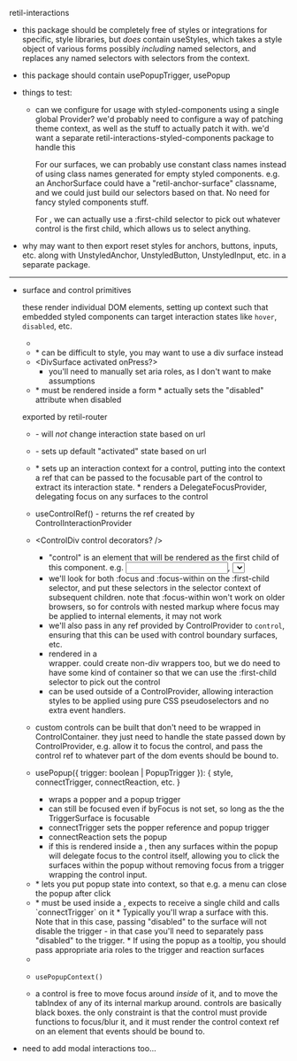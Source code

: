 retil-interactions

- this package should be completely free of styles or integrations for specific,
  style libraries, but *does* contain useStyles, which takes a style object of
  various forms possibly *including* named selectors, and replaces any named
  selectors with selectors from the context.

- this package should contain usePopupTrigger, usePopup

- things to test:
  * can we configure for usage with styled-components using a single global Provider?
    we'd probably need to configure a way of patching theme context, as well as the
    stuff to actually patch it with.
    we'd want a separate retil-interactions-styled-components package to handle this

    For our surfaces, we can probably use constant class names instead of using
    class names generated for empty styled components. e.g. an AnchorSurface
    could have a "retil-anchor-surface" classname, and  we could just build our
    selectors based on that. No need for fancy styled components stuff.

    For <ControlContainer>, we can actually use a :first-child selector to pick
    out whatever control is the first child, which allows us to select anything.

- why may want to then export reset styles for anchors, buttons, inputs, etc.
  along with UnstyledAnchor, UnstyledButton, UnstyledInput, etc. in a separate
  package.

---

- surface and control primitives

  these render individual DOM elements, setting up context such that embedded
  styled components can target interaction states like `hover`, `disabled`, etc.

  * <AnchorSurface href>
  * <ButtonSurface activated onPress>
    * can be difficult to style, you may want to use a div surface instead
  * <DivSurface activated onPress?>
    * you'll need to manually set aria roles, as I don't want to make assumptions
  * <SubmitButtonSurface>
    * must be rendered inside a form
    * actually sets the "disabled" attribute when disabled

  exported by retil-router
  * <LinkSurface to> - will *not* change interaction state based on url
  * <NavLinkSurface to> - sets up default "activated" state based on url

  * <ControlProvider>
    * sets up an interaction context for a control, putting into the context a
      ref that can be passed to the focusable part of the control to extract its
      interaction state.
    * renders a DelegateFocusProvider, delegating focus on any surfaces
      to the control
  * useControlRef() - returns the ref created by ControlInteractionProvider
  * <ControlDiv control decorators? />
    * "control" is an element that will be rendered as the first child of this
      component. e.g. <input />, <select />, <button />, etc.
    * we'll look for both :focus and :focus-within on the :first-child selector,
      and put these selectors in the selector context of subsequent children.
      note that :focus-within won't work on older browsers, so for controls with
      nested markup where focus may be applied to internal elements, it may not work
    * we'll also pass in any ref provided by ControlProvider to `control`,
      ensuring that this can be used with control boundary surfaces, etc.
    * rendered in a <div> wrapper. could create non-div wrappers too, but we
      do need to have some kind of container so that we can use the :first-child
      selector to pick out the control
    * can be used outside of a ControlProvider, allowing interaction styles
      to be applied using pure CSS pseudoselectors and no extra event handlers.

  * custom controls can be built that don't need to be wrapped in
    ControlContainer. they just need to handle the state passed down by
    ControlProvider, e.g. allow it to focus the control, and pass the control
    ref to whatever part of the dom events should be bound to.

  * usePopup({
      trigger: boolean | PopupTrigger
    }): { style, connectTrigger, connectReaction, etc. }
    * wraps a popper and a popup trigger
    * can still be focused even if byFocus is not set, so long as the the
      TriggerSurface is focusable
    * connectTrigger sets the popper reference and popup trigger
    * connectReaction sets the popup 
    * if this is rendered inside a <ControlProvider>, then any surfaces within
      the popup will delegate focus to the control itself, allowing you to
      click the surfaces within the popup without removing focus from a trigger
      wrapping the control input.
  * <PopupProvider value={usePopup()}>
    * lets you put popup state into context, so that e.g. a menu can close
      the popup after click
  * <PopupTriggerConnector>
    * must be used inside a <PopupProvider>, expects to receive a single child
      and calls `connectTrigger` on it
    * Typically you'll wrap a surface with this. Note that in this case,
      passing "disabled" to the surface will not disable the trigger - in
      that case you'll need to separately pass "disabled" to the trigger.
    * If using the popup as a tooltip, you should pass appropriate aria
      roles to the trigger and reaction surfaces
  * <PopupReactionController>
  * `usePopupContext()`

  * a control is free to move focus around *inside* of it, and to move the tabIndex of
    any of its internal markup around. controls are basically black boxes. the only
    constraint is that the control must provide functions to focus/blur it, and it
    must render the control context ref on an element that events should be bound to.

- need to add modal interactions too...
